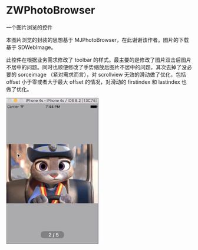 # ZWPhotoBrowser
一个图片浏览的控件
     
本图片浏览的封装的思想基于 MJPhotoBrowser，在此谢谢该作者。图片的下载基于 SDWebImage。

此控件在根据业务需求修改了 toolbar 的样式。最主要的是修改了图片双击后图片不居中的问题。同时也顺便修改了手势缩放后图片不居中的问题，其次去掉了没必要的 sorceimage （紧对需求而言），对 scrollview 无效的滑动做了优化，包括 offset 小于零或者大于最大 offset 的情况，对滑动的 firstindex 和 lastindex 也做了优化。
     
![](https://raw.githubusercontent.com/zwgithub/blog_pic/master/ZWPhotoBrowser_Demo.gif)

